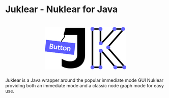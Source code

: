# Juklear - Nuklear for Java

<h1 align="center">
    <img src="./artwork/Iconic/Full%20Color/Logo.png" alt="Logo" width="256">
</h1>

Juklear is a Java wrapper around the popular immediate mode GUI Nuklear providing both an
immediate mode and a classic node graph mode for easy use.
